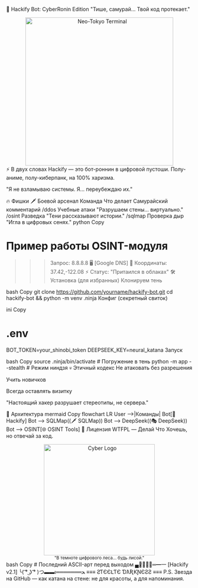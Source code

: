 🚀 Hackify Bot: CyberRonin Edition
"Тише, самурай... Твой код протекает."

<div align="center"> <img src="https://i.imgur.com/Kz3qX7P.gif" width="400" alt="Neo-Tokyo Terminal"> </div>
⚡ В двух словах
Hackify — это бот-роннин в цифровой пустоши. Полу-аниме, полу-киберпанк, на 100% харизма.

"Я не взламываю системы. Я... переубеждаю их."

🔥 Фишки
🗡️ Боевой арсенал
Команда	Что делает	Самурайский комментарий
/ddos	Учебные атаки	"Разрушаем стены... виртуально."
/osint	Разведка	"Тени рассказывают истории."
/sqlmap	Проверка дыр	"Игла в цифровых сенях."
python
Copy
# Пример работы OSINT-модуля
>>> Запрос: 8.8.8.8
🖥️ [Google DNS] 
📍 Координаты: 37.42,-122.08
⚡ Статус: "Притаился в облаках"
🛠 Установка (для избранных)
Клонируем тень

bash
Copy
git clone https://github.com/yourname/hackify-bot.git
cd hackify-bot && python -m venv .ninja
Конфиг (секретный свиток)

ini
Copy
# .env
BOT_TOKEN=your_shinobi_token
DEEPSEEK_KEY=neural_katana
Запуск

bash
Copy
source .ninja/bin/activate  # Погружение в тень
python -m app --stealth     # Режим ниндзя
💀 Этичный кодекс
Не атаковать без разрешения

Учить новичков

Всегда оставлять визитку

"Настоящий хакер разрушает стереотипы, не сервера."

🌌 Архитектура
mermaid
Copy
flowchart LR
    User -->|Команды| Bot[🖤 Hackify]
    Bot --> SQLMap((🗡️ SQLMap))
    Bot --> DeepSeek((🎭 DeepSeek))
    Bot --> OSINT[🌐 OSINT Tools]
🎴 Лицензия
WTFPL — Делай Что Хочешь, но отвечай за код.

<div align="center"> <img src="https://i.imgur.com/9pJq0z8.png" width="300" alt="Cyber Logo"> <br> <sub>"В темноте цифрового леса... будь лисой."</sub> </div>
bash
Copy
# Последний ASCII-арт перед выходом
   ▄︻̷̿┻̿═━一  [Hackify v2.1]
  ╰( ͡° ͜ʖ ͡° )つ▬▬ι═══════ﺤ
   ≡≡≡ ƧƬЄЄԼƬЄ ƊƛƦƘƝЄƧƧ ≡≡≡
P.S. Звезда на GitHub — как катана на стене: не для красоты, а для напоминания.
